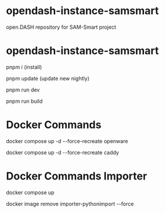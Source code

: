 # opendash-instance-samsmart

open.DASH repository for SAM-Smart project

# opendash-instance-samsmart

pnpm i (install)

pnpm update (update new nightly)

pnpm run dev

pnpm run build

# Docker Commands

docker compose up -d --force-recreate openware

docker compose up -d --force-recreate caddy

# Docker Commands Importer

docker compose up

docker image remove importer-pythonimport --force

